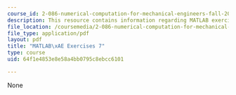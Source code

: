 ```yaml
---
course_id: 2-086-numerical-computation-for-mechanical-engineers-fall-2012
description: This resource contains information regarding MATLAB exercises 7.
file_location: /coursemedia/2-086-numerical-computation-for-mechanical-engineers-fall-2012/64f1e4853e8e58a4bb0795c8ebcc6101_MIT2_086F12_matlab_ex7.pdf
file_type: application/pdf
layout: pdf
title: "MATLAB\xAE Exercises 7"
type: course
uid: 64f1e4853e8e58a4bb0795c8ebcc6101

---
```

None
